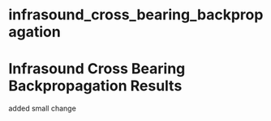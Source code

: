 # infrasound_cross_bearing_backpropagation
# Infrasound Cross Bearing Backpropagation Results

added small change